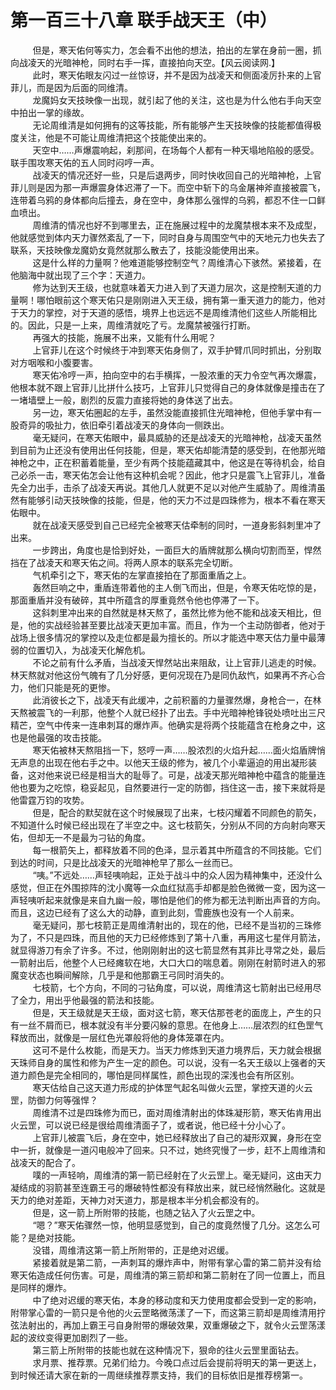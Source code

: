 <h1>第一百三十八章 联手战天王（中）</h1>
<div id="content">&nbsp&nbsp&nbsp&nbsp&nbsp&nbsp&nbsp&nbsp
 但是，寒天佑何等实力，怎会看不出他的想法，拍出的左掌在身前一圈，抓向战凌天的光暗神枪，同时右手一挥，直接拍向天空。【风云阅读网.】
 <br/>&nbsp&nbsp&nbsp&nbsp&nbsp&nbsp&nbsp&nbsp
 此时，寒天佑眼友闪过一丝惊讶，并不是因为战凌天和侧面凌厉扑来的上官菲儿，而是因为后面的同维清。
 <br/>&nbsp&nbsp&nbsp&nbsp&nbsp&nbsp&nbsp&nbsp
 龙魔妈女天技映像一出现，就引起了他的关注，这也是为什么他右手向天空中拍出一掌的缘故。
 <br/>&nbsp&nbsp&nbsp&nbsp&nbsp&nbsp&nbsp&nbsp
 无论周维清是如何拥有的这等技能，所有能够产生天技映像的技能都值得极度关注，他是不可能让周维清把这个技能使出来的。
 <br/>&nbsp&nbsp&nbsp&nbsp&nbsp&nbsp&nbsp&nbsp
 天空中……声爆震响起，刹那间，在场每个人都有一种天塌地陷般的感受。联手围攻寒天佑的五人同时闷哼一声。
 <br/>&nbsp&nbsp&nbsp&nbsp&nbsp&nbsp&nbsp&nbsp
 战凌天的情况还好一些，只是后退两步，同时快收回自己的光暗神枪，上官菲儿则是因为那一声爆震身体迟滞了一下。而空中斩下的乌金屠神斧直接被震飞，连带着乌鸦的身体都向后撞去，身在空中，身体那么强悍的乌鸦，都忍不住一口鲜血喷出。
 <br/>&nbsp&nbsp&nbsp&nbsp&nbsp&nbsp&nbsp&nbsp
 周维清的情况也好不到哪里去，正在施展过程中的龙魔禁根本来不及成型，他就感觉到体内天力骤然紊乱了一下，同时自身与周围空气中的天地元力也失去了联系，天技映像龙魔奶女竟然就那么散去了，技能没能使用出来。
 <br/>&nbsp&nbsp&nbsp&nbsp&nbsp&nbsp&nbsp&nbsp
 这是什么样的力量啊？他难道能够控制空气？周维清心下骇然。紧接着，在他脑海中就出现了三个字：天道力。
 <br/>&nbsp&nbsp&nbsp&nbsp&nbsp&nbsp&nbsp&nbsp
 修为达到天王级，也就意味着天力进入到了天道力层次，这是控制天道的力量啊！哪怕眼前这个寒天佑只是刚刚进入天王级，拥有第一重天道力的能力，他对于天力的掌控，对于天道的感悟，境界上也远远不是周维清他们这些人所能相比的。因此，只是一上来，周维清就吃了亏。龙魔禁被强行打断。
 <br/>&nbsp&nbsp&nbsp&nbsp&nbsp&nbsp&nbsp&nbsp
 再强大的技能，施展不出来，又能有什么用呢？
 <br/>&nbsp&nbsp&nbsp&nbsp&nbsp&nbsp&nbsp&nbsp
 上官菲儿在这个时候终于冲到寒天佑身侧了，双手护臂爪同时抓出，分别取对方咽喉和小腹要害。
 <br/>&nbsp&nbsp&nbsp&nbsp&nbsp&nbsp&nbsp&nbsp
 寒天佑冷哼一声，拍向空中的右手横挥，一股浓重的天力令空气再次爆震，他根本就不跟上官菲儿比拼什么技巧，上官菲儿只觉得自己的身体就像是撞击在了一堵墙壁上一般，剧烈的反震力直接将她的身体送了出去。
 <br/>&nbsp&nbsp&nbsp&nbsp&nbsp&nbsp&nbsp&nbsp
 另一边，寒天佑圈起的左手，虽然没能直接抓住光暗神枪，但他手掌中有一股奇异的吸扯力，依旧牵引着战凌天的身体向一侧跌出。
 <br/>&nbsp&nbsp&nbsp&nbsp&nbsp&nbsp&nbsp&nbsp
 毫无疑问，在寒天佑眼中，最具威胁的还是战凌天的光暗神枪，战凌天虽然到目前为止还没有使用出任何技能，但是，寒天佑却能清楚的感受到，在他那光暗神枪之中，正在积蓄着能量，至少有两个技能蕴藏其中，他这是在等待机会，给自己必杀一击，寒天佑怎会让他有这种机会呢？因此，他才只是震飞上官菲儿，准备先全力出手，击杀了战凌天再说。其他几人就更不足以对他产生威胁了。周维清虽然有能够引动天技映像的技能，但是，他的天力不过是四珠修为，根本不看在寒天佑眼中。
 <br/>&nbsp&nbsp&nbsp&nbsp&nbsp&nbsp&nbsp&nbsp
 就在战凌天感受到自己已经完全被寒天估牵制的同时，一道身影斜刺里冲了出来。
 <br/>&nbsp&nbsp&nbsp&nbsp&nbsp&nbsp&nbsp&nbsp
 一步跨出，角度也是恰到好处，一面巨大的盾牌就那么横向切割而至，悍然挡在了战凌天和寒天佑之间。将两人原本的联系完全切断。
 <br/>&nbsp&nbsp&nbsp&nbsp&nbsp&nbsp&nbsp&nbsp
 气机牵引之下，寒天佑的左掌直接拍在了那面重盾之上。
 <br/>&nbsp&nbsp&nbsp&nbsp&nbsp&nbsp&nbsp&nbsp
 轰然巨响之中，重盾连带着他的主人倒飞而出，但是，令寒天佑吃惊的是，那面重盾并没有破碎，其中所蕴含的厚重竟然令他也停滞了一下。
 <br/>&nbsp&nbsp&nbsp&nbsp&nbsp&nbsp&nbsp&nbsp
 这斜刺里冲出来的自然就是林天熬了，虽然比修为他不能和战凌天相比，但是，他的实战经验甚至要比战凌天更加丰富。而且，作为一个主动防御者，他对于战场上很多情况的掌控以及走位都是最为擅长的。所以才能选中寒天估力量中最薄弱的位置切入，为战凌天化解危机。
 <br/>&nbsp&nbsp&nbsp&nbsp&nbsp&nbsp&nbsp&nbsp
 不论之前有什么矛盾，当战凌天悍然站出来阻敌，让上官菲儿逃走的时候。林天熬就对他这份气魄有了几分好感，更何况现在乃是同仇敌忾，如果再不齐心合力，他们只能是死的更惨。
 <br/>&nbsp&nbsp&nbsp&nbsp&nbsp&nbsp&nbsp&nbsp
 此消彼长之下，战凌天有此缓冲，之前积蓄的力量骤然爆，身枪合一，在林天熬被震飞的一利那，他整个人就已经扑了出去。手中光暗神枪锋锐处喷吐出三尺精芒，空气中传来一连串刺耳的爆炸声。他确实是将两个技能蕴含在枪身之中，这也是他最强的攻击技能。
 <br/>&nbsp&nbsp&nbsp&nbsp&nbsp&nbsp&nbsp&nbsp
 寒天佑被林天熬阻挡一下，怒哼一声……股浓烈的火焰升起……面火焰盾牌悄无声息的出现在他右手之中。以他天王级的修为，被几个小辈逼迫的用出凝形装备，这对他来说已经是相当大的耻辱了。可是，战凌天那光暗神枪中蕴含的能量连他也要为之吃惊，稳妥起见，自然要进行一定的防御，挡住这一击，接下来就将是他雷霆万钧的攻势。
 <br/>&nbsp&nbsp&nbsp&nbsp&nbsp&nbsp&nbsp&nbsp
 但是，配合的默契就在这个时候展现了出来，七枝闪耀着不同颜色的箭矢，不知道什么时候已经出现在了半空之中。这七枝箭矢，分别从不同的方向射向寒天佑，但却无一不是最为刁钻的角度。
 <br/>&nbsp&nbsp&nbsp&nbsp&nbsp&nbsp&nbsp&nbsp
 每一根箭矢上，都释放着不同的色泽，显示着其中所蕴含的不同技能。它们到达的时间，只是比战凌天的光暗神枪早了那么一丝而已。
 <br/>&nbsp&nbsp&nbsp&nbsp&nbsp&nbsp&nbsp&nbsp
 “咦。”不远处……声轻咦响起，正处于战斗中的众人因为精神集中，还没什么感觉，但正在外围掠阵的沈小魔等一众血红狱高手却都是脸色微微一变，因为这一声轻咦听起来就像是来自九幽一般，哪怕是他们的修为都无法判断出声音的方向。而且，这边已经有了这么大的动静，直到此刻，雪鹿族也没有一个人前来。
 <br/>&nbsp&nbsp&nbsp&nbsp&nbsp&nbsp&nbsp&nbsp
 毫无疑问，那七枝箭正是周维清射出的，现在的他，已经不是当初的三珠修为了，不只是四珠，而且他的天力已经修炼到了第十八重，再用这七星伴月箭法，就显得游刀有余了许多。不过，他刚刚射出的这七箭显然有其非比寻常之处，最后一箭射出后，他整个人已经瘫软在地，大口大口的喘息着。刚刚在射箭时进入的邪魔变状态也瞬间解除，几乎是和他那霸王弓同时消失的。
 <br/>&nbsp&nbsp&nbsp&nbsp&nbsp&nbsp&nbsp&nbsp
 七枝箭，七个方向，不同的刁钻角度，可以说，周维清这七箭射出已经用尽了全力，用出乎他最强的箭法和技能。
 <br/>&nbsp&nbsp&nbsp&nbsp&nbsp&nbsp&nbsp&nbsp
 但是，天王级就是天王级，面对这七箭，寒天估那苍老的面庞上，产生的只有一丝不屑而已，根本就没有半分要闪躲的意思。在他身上……层浓烈的红色罡气释放而出，就像是一层红色光罩般将他的身体笼罩在内。
 <br/>&nbsp&nbsp&nbsp&nbsp&nbsp&nbsp&nbsp&nbsp
 这可不是什么枚能，而是天力。当天力修炼到天道力境界后，天力就会根据天珠师自身的属性和修为产生一定的颜色。可以说，没有一名天王级以上强者的天道力颜色是完全相同的，哪怕是同样属性，颜色出现的深浅也会有所区别。
 <br/>&nbsp&nbsp&nbsp&nbsp&nbsp&nbsp&nbsp&nbsp
 寒天估给自己这天道力形成的护体罡气起名叫做火云罡，掌控天道的火云罡，防御力何等强悍？
 <br/>&nbsp&nbsp&nbsp&nbsp&nbsp&nbsp&nbsp&nbsp
 周维清不过是四珠修为而已，面对周维清射出的体珠凝形箭，寒天佑肯用出火云罡，可以说已经是很给周维清面子了，或者说，他已经十分小心了。
 <br/>&nbsp&nbsp&nbsp&nbsp&nbsp&nbsp&nbsp&nbsp
 上官菲儿被震飞后，身在空中，她已经释放出了自己的凝形双翼，身形在空中一折，就像是一道闪电般冲了回来。只不过，她终究慢了一步，赶不上周维清和战凌天的配合了。
 <br/>&nbsp&nbsp&nbsp&nbsp&nbsp&nbsp&nbsp&nbsp
 噗的一声轻响，周维清的第一箭已经射在了火云罡上。毫无疑问，这由天力凝结成的羽箭甚至连霸王弓的爆破特性都没有释放出来，就已经悄然融化。这就是天力的绝对差距，天神力对天道力，那是根本半分机会都没有的。
 <br/>&nbsp&nbsp&nbsp&nbsp&nbsp&nbsp&nbsp&nbsp
 但是，这一箭上所附带的技能，也随之钻入了火云罡之中。
 <br/>&nbsp&nbsp&nbsp&nbsp&nbsp&nbsp&nbsp&nbsp
 “嗯？”寒天佑骤然一惊，他明显感觉到，自己的度竟然慢了几分。这怎么可能？是绝对技能。
 <br/>&nbsp&nbsp&nbsp&nbsp&nbsp&nbsp&nbsp&nbsp
 没错，周维清这第一箭上所附带的，正是绝对迟缓。
 <br/>&nbsp&nbsp&nbsp&nbsp&nbsp&nbsp&nbsp&nbsp
 紧接着就是第二箭，一声刺耳的爆炸声中，附带有掌心雷的第二箭并没有给寒天佑造成任何伤害。可是，周维清的第三箭却和第二箭射在了同一位置上，而且是同样的爆炸。
 <br/>&nbsp&nbsp&nbsp&nbsp&nbsp&nbsp&nbsp&nbsp
 中了绝对迟缓的寒天佑，本身的移动度和天力使用度都会受到一定的影响，附带掌心雷的一箭只是令他的火云罡略微荡漾了一下，而这第三箭却是周维清用拧弦法射出的，再加上霸王弓自身附带的爆破效果，双重爆破之下，就令火云罡荡漾起的波纹变得更加剧烈了一些。
 <br/>&nbsp&nbsp&nbsp&nbsp&nbsp&nbsp&nbsp&nbsp
 第三箭上所附带的技能也就在这种情况下，狠命的往火云罡里面钻去。
 <br/>&nbsp&nbsp&nbsp&nbsp&nbsp&nbsp&nbsp&nbsp
 求月票、推荐票。兄弟们给力。今晚口点过后会提前将明天的第一更送上，到时候还请大家在新的一周继续推荐票支持，我们的目标依旧是推荐榜第一。
 <br/>&nbsp&nbsp&nbsp&nbsp&nbsp&nbsp&nbsp&nbsp
 <br/>&nbsp&nbsp&nbsp&nbsp&nbsp&nbsp&nbsp&nbsp
</div>
